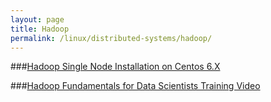 ```yaml
---
layout: page
title: Hadoop
permalink: /linux/distributed-systems/hadoop/
---
```


###[Hadoop Single Node Installation on Centos 6.X](/linux/distributed-systems/hadoop/single-node-installation-on-centos-6/)

###[Hadoop Fundamentals for Data Scientists Training Video](/linux/distributed-systems/hadoop/video-course/)

